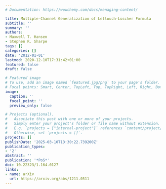 ```yaml
---
# Documentation: https://wowchemy.com/docs/managing-content/

title: Multiple-Channel Generalization of Lellouch-Lüscher Formula
subtitle: ''
summary: ''
authors:
- Maxwell T. Hansen
- Stephen R. Sharpe
tags: []
categories: []
date: '2012-01-01'
lastmod: 2020-12-10T17:31:42+01:00
featured: false
draft: false

# Featured image
# To use, add an image named `featured.jpg/png` to your page's folder.
# Focal points: Smart, Center, TopLeft, Top, TopRight, Left, Right, BottomLeft, Bottom, BottomRight.
image:
  caption: ''
  focal_point: ''
  preview_only: false

# Projects (optional).
#   Associate this post with one or more of your projects.
#   Simply enter your project's folder or file name without extension.
#   E.g. `projects = ["internal-project"]` references `content/project/deep-learning/index.md`.
#   Otherwise, set `projects = []`.
projects: []
publishDate: '2025-03-10T13:30:22.739200Z'
publication_types:
- '2'
abstract: ''
publication: '*PoS*'
doi: 10.22323/1.164.0127
links:
- name: arXiv
  url: https://arxiv.org/abs/1211.0511
---
```

